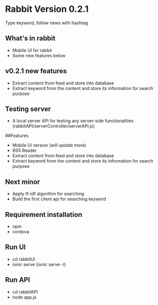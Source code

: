 # Rabbit Version 0.2.1
Type keyword, follow news with hashtag

## What's in rabbit
* Mobile UI for rabbit
* Some new features below

## v0.2.1 new features
* Extract content from feed and store into database
* Extract keyword from the content and store its information for search purpose

## Testing server
* A local server API for testing any server-side functionalities (rabbitAPI/serverController/serverAPI.js)

##Features
* Mobile UI version (will update more)
* RSS Reader
* Extract content from feed and store into database
* Extract keyword from the content and store its information for search purpose

## Next minor
* Apply tf-idf algorithm for searching
* Build the first client api for searching keyword

## Requirement installation
* npm
* cordova

## Run UI
* cd rabbitUI
* ionic serve (ionic serve -l)

## Run API
* cd rabbitAPI
* node app.js